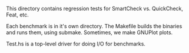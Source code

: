 This directory contains regression tests for SmartCheck vs. QuickCheck, Feat,
etc.

Each benchmark is in it's own directory.  The Makefile builds the binaries and
runs them, using submake.  Sometimes, we make GNUPlot plots.

Test.hs is a top-level driver for doing I/O for benchmarks.
